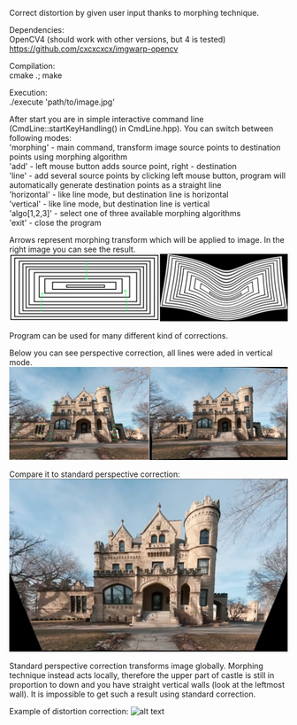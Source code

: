 Correct distortion by given user input thanks to morphing technique.

Dependencies:  
OpenCV4 (should work with other versions, but 4 is tested)  
https://github.com/cxcxcxcx/imgwarp-opencv

Compilation:  
cmake .; make

Execution:  
./execute 'path/to/image.jpg'

After start you are in simple interactive command line (CmdLine::startKeyHandling() in CmdLine.hpp).
You can switch between following modes:  
'morphing' - main command, transform image source points to destination points using morphing algorithm  
'add' - left mouse button adds source point, right - destination  
'line' - add several source points by clicking left mouse button, program will automatically generate destination points as a straight line  
'horizontal' - like line mode, but destination line is horizontal  
'vertical' - like line mode, but destination line is vertical  
'algo[1,2,3]' - select one of three available morphing algorithms  
'exit' - close the program


Arrows represent morphing transform which will be applied to image. In the right image you can see the result.
![alt text](./doc/doc_lines.png)

Program can be used for many different kind of corrections.

Below you can see perspective correction, all lines were aded in vertical mode.
![alt text](./doc/doc_castle.png)

Compare it to standard perspective correction:
![alt text](./doc/doc_perspective.png)

Standard perspective correction transforms image globally. Morphing technique instead acts locally,
therefore the upper part of castle is still in proportion to down and you have straight vertical walls (look at the leftmost wall).
It is impossible to get such a result using standard correction.

Example of distortion correction:
![alt text](./doc/doc_distortion.png)
